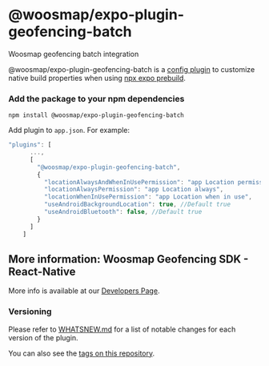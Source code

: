 # @woosmap/expo-plugin-geofencing-batch

Woosmap geofencing batch integration

@woosmap/expo-plugin-geofencing-batch is a [config plugin](https://docs.expo.dev/config-plugins/introduction/) to customize native build properties when using [npx expo prebuild](https://docs.expo.dev/workflow/prebuild/).


### Add the package to your npm dependencies

```
npm install @woosmap/expo-plugin-geofencing-batch
```

Add plugin to `app.json`. For example:

``` javascript
"plugins": [
      ...,
      [
        "@woosmap/expo-plugin-geofencing-batch",
        {
          "locationAlwaysAndWhenInUsePermission": "app Location permission",
          "locationAlwaysPermission": "app Location always",
          "locationWhenInUsePermission": "app Location when in use",
          "useAndroidBackgroundLocation": true, //Default true
          "useAndroidBluetooth": false, //Default true
        }
      ]
    ]
```

## More information:  Woosmap Geofencing SDK - React-Native
More info is available at our [Developers Page](https://developers.woosmap.com/products/geofencing-sdk/react-native-plugin/guides/setup/).


### Versioning
Please refer to [WHATSNEW.md](https://github.com/Woosmap/expo_plugin_geofencing_batch/blob/main/whatsnew.md) for a list of notable changes for each version of the plugin.

You can also see the [tags on this repository](https://github.com/Woosmap/expo_plugin_geofencing_batch/releases).
